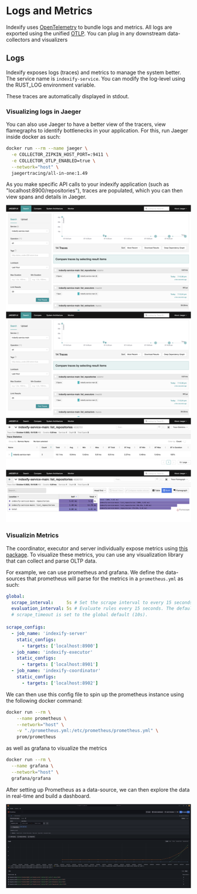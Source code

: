 # Logs and Metrics

Indexify uses [OpenTelemetry](https://opentelemetry.io/) to bundle logs and metrics.
All logs are exported using the unified [OTLP](https://opentelemetry.io/docs/specs/otel/protocol/). You can plug in any downstream data-collectors and visualizers

## Logs

Indexify exposes logs (traces) and metrics to manage the system better.
The service name is `indexify-service`.
You can modify the log-level using the RUST_LOG environment variable.
<!-- TODO: this should be set before Docker is run -->
These traces are automatically displayed in stdout.

### Visualizing logs in Jaeger

You can also use Jaeger to have a better view of the tracers, view flamegraphs to identify bottlenecks in your application.
For this, run Jaeger inside docker as such:

```sh
docker run --rm --name jaeger \
  -e COLLECTOR_ZIPKIN_HOST_PORT=:9411 \
  -e COLLECTOR_OTLP_ENABLED=true \
  --network="host" \
  jaegertracing/all-in-one:1.49
```

As you make specific API calls to your indexify application (such as "localhost:8900/repositories"), traces are populated, which you can then view spans and details in Jaeger.

![Traces](docs/docs/images/jaeger/traces.png)
![Detailed Spans & Logs](docs/docs/images/jaeger/traces.png)
![Statistics](docs/docs/images/jaeger/stats.png)
![Flamegraph](docs/docs/images/jaeger/flamegraph.png)

### Visualizin Metrics

The coordinator, executor and server individually expose metrics using [this package](https://github.com/ttys3/axum-otel-metrics).
To visualize these metrics, you can use any visualization library that can collect and parse OLTP data.

For example, we can use prometheus and grafana. We define the data-sources that prometheus will parse for the metrics in a `prometheus.yml` as such:

```yaml
global:
  scrape_interval:     5s # Set the scrape interval to every 15 seconds. Default is every 1 minute.
  evaluation_interval: 5s # Evaluate rules every 15 seconds. The default is every 1 minute.
  # scrape_timeout is set to the global default (10s).

scrape_configs:
  - job_name: 'indexify-server'
    static_configs:
      - targets: ['localhost:8900']
  - job_name: 'indexify-executor'
    static_configs:
      - targets: ['localhost:8901']
  - job_name: 'indexify-coordinator'
    static_configs:
      - targets: ['localhost:8902']
```

We can then use this config file to spin up the prometheus instance using the following docker command:

```sh
docker run --rm \
    --name prometheus \
    --network="host" \
    -v "./prometheus.yml:/etc/prometheus/prometheus.yml" \
    prom/prometheus
```

as well as grafana to visualize the metrics

```sh
docker run --rm \
  --name grafana \
  --network="host" \
  grafana/grafana
```

After setting up Prometheus as a data-source, we can then explore the data in real-time and build a dashboard.

![Grafana Explore Data](docs/docs/images/grafana/total_requests.png)

